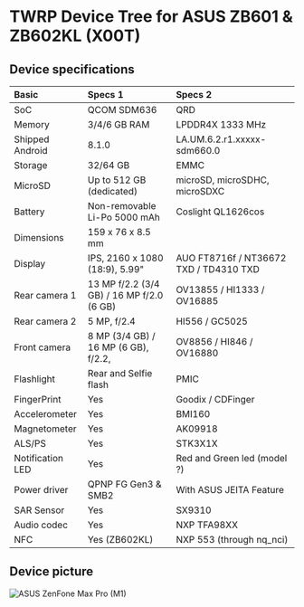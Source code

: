# TWRP Device Tree for ASUS ZB601 & ZB602KL (X00T)

## Device specifications

| Basic            | Specs 1                                   | Specs 2                                |
|:---------------- |:----------------------------------------- |:-------------------------------------- |
| SoC              | QCOM SDM636                               | QRD                                    |
| Memory           | 3/4/6 GB RAM                              | LPDDR4X 1333 MHz                       |
| Shipped Android  | 8.1.0                                     | LA.UM.6.2.r1.xxxxx-sdm660.0            |
| Storage          | 32/64 GB                                  | EMMC                                   |
| MicroSD          | Up to 512 GB (dedicated)                  | microSD, microSDHC, microSDXC          |
| Battery          | Non-removable Li-Po 5000 mAh              | Coslight QL1626cos                     |
| Dimensions       | 159 x 76 x 8.5 mm                         |                                        |
| Display          | IPS, 2160 x 1080 (18:9), 5.99"            | AUO FT8716f / NT36672 TXD / TD4310 TXD |
| Rear camera 1    | 13 MP f/2.2 (3/4 GB) / 16 MP f/2.0 (6 GB) | OV13855 / HI1333 / OV16885             |
| Rear camera 2    | 5 MP, f/2.4                               | HI556 / GC5025                         |
| Front camera     | 8 MP (3/4 GB) / 16 MP (6 GB), f/2.2,      | OV8856 / HI846 / OV16880               |
| Flashlight       | Rear and Selfie flash                     | PMIC                                   |
| FingerPrint      | Yes                                       | Goodix / CDFinger                      |
| Accelerometer    | Yes                                       | BMI160                                 |
| Magnetometer     | Yes                                       | AK09918                                |
| ALS/PS           | Yes                                       | STK3X1X                                |
| Notification LED | Yes                                       | Red and Green led (model ?)            |
| Power driver     | QPNP FG Gen3 & SMB2                       | With ASUS JEITA Feature                |
| SAR Sensor       | Yes                                       | SX9310                                 |
| Audio codec      | Yes                                       | NXP TFA98XX                            |
| NFC              | Yes (ZB602KL)                             | NXP 553 (through nq_nci)               |

## Device picture

![ASUS ZenFone Max Pro (M1)](https://i-cdn.phonearena.com/images/articles/320775-image/Asus-ZenFone-Max-Pro-M1.jpg)
